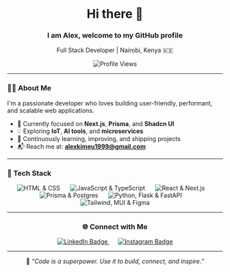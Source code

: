 <div align="center" id="header">

  <h1>Hi there 👋</h1>
  <h3>I am Alex, welcome to my GitHub profile</h3>
  <p>Full Stack Developer | Nairobi, Kenya 🇰🇪</p>

  <img src="https://komarev.com/ghpvc/?username=alex-m-kimeu&label=Profile%20Views&color=0e75b6&style=flat" alt="Profile Views" />

</div>

---

### 👨‍💻 About Me

I'm a passionate developer who loves building user-friendly, performant, and scalable web applications.

- 🔭 Currently focused on **Next.js**, **Prisma**, and **Shadcn UI**
- 💡 Exploring **IoT**, **AI tools**, and **microservices**
- 🌱 Continuously learning, improving, and shipping projects
- 📬 Reach me at: **alexkimeu1999@gmail.com**

---

### 🧠 Tech Stack

<div align="center">
  <img src="https://skillicons.dev/icons?i=html,css" alt="HTML & CSS" />
  &nbsp;&nbsp;&nbsp;&nbsp;
  <img src="https://skillicons.dev/icons?i=js,ts" alt="JavaScript & TypeScript" />
  &nbsp;&nbsp;&nbsp;&nbsp;
  <img src="https://skillicons.dev/icons?i=react,nextjs" alt="React & Next.js" />
  &nbsp;&nbsp;&nbsp;&nbsp;
  <img src="https://skillicons.dev/icons?i=prisma,postgres" alt="Prisma & Postgres" />
  &nbsp;&nbsp;&nbsp;&nbsp;
  <img src="https://skillicons.dev/icons?i=py,flask,fastapi" alt="Python, Flask & FastAPI" />
  &nbsp;&nbsp;&nbsp;&nbsp;
  <img src="https://skillicons.dev/icons?i=tailwind,materialui,figma" alt="Tailwind, MUI & Figma" />
</div>

---

<!-- Uncomment when you're ready to show projects

### ⚒️ Projects

- **[CarePro](https://github.com/alex-mambo/carepro)**  
  Connects trusted house managers with homeowners using Next.js and Prisma.

- **[HR-Hub](https://github.com/alex-mambo/hr-hub)**  
  HR system designed for agile teams with a clean UI.

- **[GoWheels](https://github.com/alex-mambo/gowheels)**  
  Car rental booking platform with secure user flows.

- **[My Banda](https://github.com/alex-mambo/my-banda)**  
  Local rental listing platform for bandas and houses.

---

-->

<div align="center">

  <h3>🌐 Connect with Me</h3>

  <div id="badges">
    <a href="https://www.linkedin.com/in/alex-m-kimeu/" target="_blank" style="margin: 0 10px;">
      <img src="https://img.shields.io/badge/LinkedIn-0A66C2?style=for-the-badge&logo=linkedin&logoColor=white" alt="LinkedIn Badge"/>
    </a>
    <a href="https://www.instagram.com/alex_m_kimeu/" target="_blank" style="margin: 0 10px;">
      <img src="https://img.shields.io/badge/Instagram-E4405F?style=for-the-badge&logo=instagram&logoColor=white" alt="Instagram Badge"/>
    </a>
  </div>

</div>

---

<div align="center">
  💬 <i>“Code is a superpower. Use it to build, connect, and inspire.”</i>
</div>
